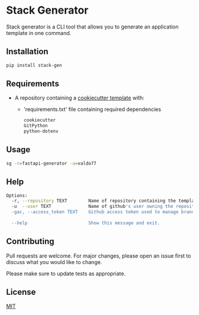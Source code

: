 # Stack Generator

Stack generator is a CLI tool that allows you to generate an application template in one command.

## Installation

```bash
pip install stack-gen
```

## Requirements

- A repository containing a [cookiecutter template](https://www.cookiecutter.io/templates) with:
  - 'requirements.txt' file containing required dependencies

    ```bash
    cookiecutter
    GitPython
    python-dotenv
    ```

## Usage

```bash
sg -r=fastapi-generator -u=valdo77
```

## Help

```bash
Options:
  -r, --repository TEXT        Name of repository containing the template to generate
  -u  --user TEXT              Name of github's user owning the repository
  -gac, --access_token TEXT    Github access token used to manage branch protection on generation (optional)
                                  
  --help                       Show this message and exit.
```

## Contributing

Pull requests are welcome. For major changes, please open an issue first
to discuss what you would like to change.

Please make sure to update tests as appropriate.

## License

[MIT](https://choosealicense.com/licenses/mit/)
